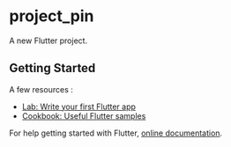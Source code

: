 # project_pin

A new Flutter project.

## Getting Started


A few resources :

- [Lab: Write your first Flutter app](https://flutter.dev/docs/get-started/codelab)
- [Cookbook: Useful Flutter samples](https://flutter.dev/docs/cookbook)

For help getting started with Flutter, 
[online documentation](https://flutter.dev/docs).
